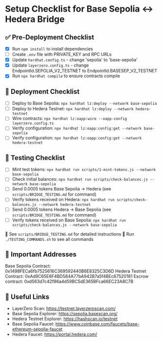 # Setup Checklist for Base Sepolia <-> Hedera Bridge

## ✅ Pre-Deployment Checklist

- [x] Run `npm install` to install dependencies
- [ ] Create `.env` file with PRIVATE_KEY and RPC URLs
- [x] Update `hardhat.config.ts` - change 'sepolia' to 'base-sepolia'
- [x] Update `layerzero.config.ts` - change EndpointId.SEPOLIA_V2_TESTNET to EndpointId.BASESEP_V2_TESTNET
- [x] Run `npx hardhat compile` to ensure contracts compile

## 🚀 Deployment Checklist

- [ ] Deploy to Base Sepolia: `npx hardhat lz:deploy --network base-sepolia`
- [ ] Deploy to Hedera Testnet: `npx hardhat lz:deploy --network hedera-testnet`
- [ ] Wire contracts: `npx hardhat lz:oapp:wire --oapp-config layerzero.config.ts`
- [ ] Verify configuration: `npx hardhat lz:oapp:config:get --network base-sepolia`
- [ ] Verify configuration: `npx hardhat lz:oapp:config:get --network hedera-testnet`

## 🧪 Testing Checklist

- [ ] Mint test tokens: `npx hardhat run scripts/1-mint-tokens.js --network base-sepolia`
- [ ] Check initial balances: `npx hardhat run scripts/check-balances.js --network base-sepolia`
- [ ] Send 0.0005 tokens Base Sepolia -> Hedera (see `scripts/BRIDGE_TESTING.md` for command)
- [ ] Verify tokens received on Hedera: `npx hardhat run scripts/check-balances.js --network hedera-testnet`
- [ ] Send 0.0005 tokens Hedera -> Base Sepolia (see `scripts/BRIDGE_TESTING.md` for command)
- [ ] Verify tokens received on Base Sepolia: `npx hardhat run scripts/check-balances.js --network base-sepolia`

📖 See `scripts/BRIDGE_TESTING.md` for detailed instructions
🚀 Run `./TESTING_COMMANDS.sh` to see all commands

## 📝 Important Addresses

Base Sepolia Contract: 0x1498FECa6fb7525616C369592440B6E8325C3D6D
Hedera Testnet Contract: 0xAd9C65E6F4BD584A77bA942B7a5f4BEc67520181
Escrow contract: 0xd563d7c42f86a4d59BC5dE365BFca66EC23A8C7B

## 🔗 Useful Links

- LayerZero Scan: https://testnet.layerzeroscan.com/
- Base Sepolia Explorer: https://sepolia.basescan.org/
- Hedera Testnet Explorer: https://hashscan.io/testnet
- Base Sepolia Faucet: https://www.coinbase.com/faucets/base-ethereum-sepolia-faucet
- Hedera Faucet: https://portal.hedera.com/
